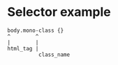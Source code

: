 # Selector example

```
body.mono-class {}  
^        ^  
|        |  
html_tag |  
          class_name  
```
